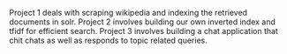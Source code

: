 Project 1 deals with scraping wikipedia and indexing the retrieved documents in solr.
Project 2 involves building our own inverted index and tfidf for efficient search.
Project 3 involves building a chat application that chit chats as well as responds to topic related queries.
